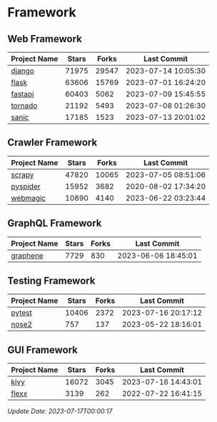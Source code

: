 # Framework

## Web Framework
| Project Name | Stars | Forks | Last Commit |
| ------------ | ----- | ----- | ----------- |
| [django](https://github.com/django/django) | 71975 | 29547 | 2023-07-14 10:05:30 |
| [flask](https://github.com/pallets/flask) | 63606 | 15769 | 2023-07-01 16:24:20 |
| [fastapi](https://github.com/tiangolo/fastapi) | 60403 | 5062 | 2023-07-09 15:45:55 |
| [tornado](https://github.com/tornadoweb/tornado) | 21192 | 5493 | 2023-07-08 01:26:30 |
| [sanic](https://github.com/sanic-org/sanic) | 17185 | 1523 | 2023-07-13 20:01:02 |

## Crawler Framework
| Project Name | Stars | Forks | Last Commit |
| ------------ | ----- | ----- | ----------- |
| [scrapy](https://github.com/scrapy/scrapy) | 47820 | 10065 | 2023-07-05 08:51:06 |
| [pyspider](https://github.com/binux/pyspider) | 15952 | 3682 | 2020-08-02 17:34:20 |
| [webmagic](https://github.com/code4craft/webmagic) | 10890 | 4140 | 2023-06-22 03:23:44 |

## GraphQL Framework
| Project Name | Stars | Forks | Last Commit |
| ------------ | ----- | ----- | ----------- |
| [graphene](https://github.com/graphql-python/graphene) | 7729 | 830 | 2023-06-06 18:45:01 |

## Testing Framework
| Project Name | Stars | Forks | Last Commit |
| ------------ | ----- | ----- | ----------- |
| [pytest](https://github.com/pytest-dev/pytest) | 10406 | 2372 | 2023-07-16 20:17:12 |
| [nose2](https://github.com/nose-devs/nose2) | 757 | 137 | 2023-05-22 18:16:01 |

## GUI Framework
| Project Name | Stars | Forks | Last Commit |
| ------------ | ----- | ----- | ----------- |
| [kivy](https://github.com/kivy/kivy) | 16072 | 3045 | 2023-07-16 14:43:01 |
| [flexx](https://github.com/flexxui/flexx) | 3139 | 262 | 2022-07-22 16:41:15 |

*Update Date: 2023-07-17T00:00:17*